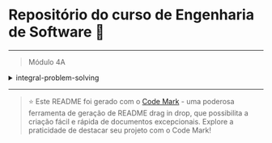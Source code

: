 
# Repositório do curso de Engenharia de Software 🚀
---

> Módulo 4A

<details>

<summary>integral-problem-solving</summary>

| Pasta  | Conteúdo                                              |
| ------ | ----------------------------------------------------- |
| dia_01 | Gráficos e Conceitos Básicos de Limite e Continuidade |
| dia_02 | Cálculo de Limites e Continuidade                     |
| dia_03 | Limite de Funções de Duas Variáveis                   |
| dia_04 | Diferenciabilidade e Plano Tangente                   |
| dia_05 | Derivadas Parciais e Conceitos Básicos                |
| dia_06 | Integral Indefinida e o Método da Substituição        |
| dia_07 | Integral Definida e o Teorema Fundamental do Cálculo  |

</details>

--- 


> ⭐️ Este README foi gerado com o [Code Mark](https://codemark.com.br) - uma poderosa ferramenta de geração de README drag in drop, que possibilita a criação fácil e rápida de documentos excepcionais. Explore a praticidade de destacar seu projeto com o Code Mark!